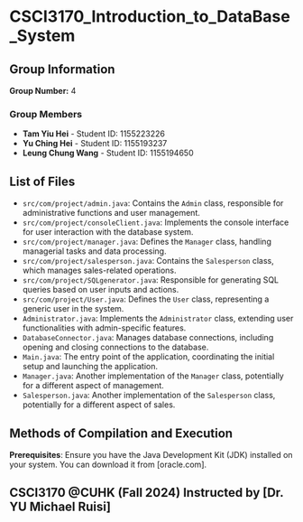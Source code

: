 # CSCI3170_Introduction_to_DataBase_System

## Group Information
**Group Number:** 4

### Group Members
- **Tam Yiu Hei** - Student ID: 1155223226
- **Yu Ching Hei** - Student ID: 1155193237
- **Leung Chung Wang** - Student ID: 1155194650

## List of Files
- `src/com/project/admin.java`: Contains the `Admin` class, responsible for administrative functions and user management.
- `src/com/project/consoleClient.java`: Implements the console interface for user interaction with the database system.
- `src/com/project/manager.java`: Defines the `Manager` class, handling managerial tasks and data processing.
- `src/com/project/salesperson.java`: Contains the `Salesperson` class, which manages sales-related operations.
- `src/com/project/SQLgenerator.java`: Responsible for generating SQL queries based on user inputs and actions.
- `src/com/project/User.java`: Defines the `User` class, representing a generic user in the system.
- `Administrator.java`: Implements the `Administrator` class, extending user functionalities with admin-specific features.
- `DatabaseConnector.java`: Manages database connections, including opening and closing connections to the database.
- `Main.java`: The entry point of the application, coordinating the initial setup and launching the application.
- `Manager.java`: Another implementation of the `Manager` class, potentially for a different aspect of management.
- `Salesperson.java`: Another implementation of the `Salesperson` class, potentially for a different aspect of sales.

## Methods of Compilation and Execution
**Prerequisites**: Ensure you have the Java Development Kit (JDK) installed on your system. You can download it from [oracle.com].

## CSCI3170 @CUHK (Fall 2024) Instructed by [Dr. YU Michael Ruisi]
